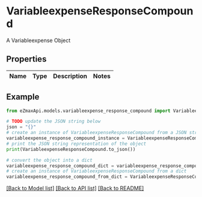 # VariableexpenseResponseCompound

A Variableexpense Object

## Properties

Name | Type | Description | Notes
------------ | ------------- | ------------- | -------------

## Example

```python
from eZmaxApi.models.variableexpense_response_compound import VariableexpenseResponseCompound

# TODO update the JSON string below
json = "{}"
# create an instance of VariableexpenseResponseCompound from a JSON string
variableexpense_response_compound_instance = VariableexpenseResponseCompound.from_json(json)
# print the JSON string representation of the object
print(VariableexpenseResponseCompound.to_json())

# convert the object into a dict
variableexpense_response_compound_dict = variableexpense_response_compound_instance.to_dict()
# create an instance of VariableexpenseResponseCompound from a dict
variableexpense_response_compound_from_dict = VariableexpenseResponseCompound.from_dict(variableexpense_response_compound_dict)
```
[[Back to Model list]](../README.md#documentation-for-models) [[Back to API list]](../README.md#documentation-for-api-endpoints) [[Back to README]](../README.md)



